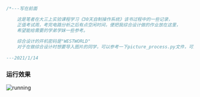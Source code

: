 

```c
/*---写在前面

	这是笔者在大三上实验课程学习《30天自制操作系统》该书过程中的一些记录，
	正值考试周，考完电路分析之后有点空闲时间，便把我综合设计做的作业放在这里，
	希望能给需要的学弟学妹一些参考。
	
	综合设计的开机密码是"WESTWORLD"
	对于在做综合设计时想要导入图片的同学，可以参考一下picture_process.py文件，可直接使用，里面也有注释提示。
	
---2021/1/14
```

### 运行效果

![running](images\running.gif)


